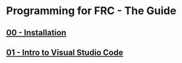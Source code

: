 # Programming for FRC - The Guide

## [00 - Installation](./00-Installation)

## [01 - Intro to Visual Studio Code](./01-Intro-VSCode)
